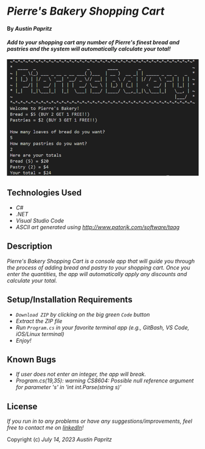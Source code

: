 # _Pierre's Bakery Shopping Cart_

#### By _Austin Papritz_

#### _Add to your shopping cart any number of Pierre's finest bread and pastries and the system will automatically calculate your total!_

![Pierre's Bakery Shopping Cart screen shot](./Bakery/Assets/Pierres-bakery_ss.png)

## Technologies Used

* _C#_
* _.NET_
* _Visual Studio Code_
* _ASCII art generated using http://www.patorjk.com/software/taag_

## Description

_Pierre's Bakery Shopping Cart is a console app that will guide you through the process of adding bread and pastry to your shopping cart. Once you enter the quantities, the app will automatically apply any discounts and calculate your total._

## Setup/Installation Requirements

* _`Download ZIP` by clicking on the big green `Code` button_
* _Extract the ZIP file_
* _Run `Program.cs` in your favorite terminal app (e.g., GitBash, VS Code, iOS/Linux terminal)_
* _Enjoy!_

## Known Bugs

* _If user does not enter an integer, the app will break._
* _Program.cs(19,35): warning CS8604: Possible null reference argument for parameter 
's' in 'int int.Parse(string s)'_

## License

_If you run in to any problems or have any suggestions/improvements, feel free to contact me on [linkedIn](https://www.linkedin.com/in/austin-papritz)!_

Copyright (c) _July 14, 2023_ _Austin Papritz_